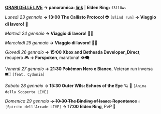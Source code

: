 <b><u>ORARI DELLE LIVE</u></b>
<b>→ panoramica: <a href="https://trello.com/b/iKwdSGf3/sabaku">link</a></b> | <b>Elden Ring:</b> <code>f3ll0ws</code>

<i>Lunedì 23 gennaio</i>
<b>→ 13:00 The Callisto Protocol</b> 👽
     <code>[Blind run]</code>
<b>→ Viaggio di lavoro!</b> 🛫

<i>Martedì 24 gennaio</i>
<b>→ Viaggio di lavoro!</b> 🧑‍💼

<i>Mercoledì 25 gennaio</i>
<b>→ Viaggio di lavoro!</b> 🧑‍💼

<i>Giovedì 26 gennaio</i>
<b>→ 15:00 Xbox and Bethesda Developer_Direct</b>, recupero 🎮
<b>→ Forspoken</b>, maratona! 👁️‍🗨️

<i>Venerdì 27 gennaio</i>
<b>→ 21:30 Pokémon Nero e Bianco</b>, Veteran run inversa ◼️◻️
     <code>[feat. Cydonia]</code>

<i>Sabato 28 gennaio</i>
<b>→ 15:30 Outer Wils: Echoes of the Eye</b> 🪐 🦉
     <code>[Anima della Scoperta LIVE]</code>

<i>Domenica 29 gennaio</i>
<s><b>→ 10:30 The Binding of Isaac: Repentance</b></s> 💧
     <code>[Spirito dell'Arcade LIVE]</code>
<b>→ 17:00 Elden Ring</b>, PvP 🤺
